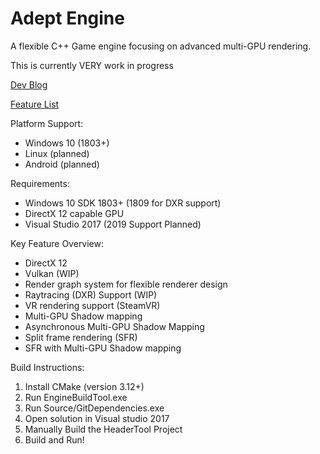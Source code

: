 # Adept Engine

A flexible C++ Game engine focusing on advanced multi-GPU rendering.

This is currently VERY work in progress

[Dev Blog](https://andrewcjp.wordpress.com/)

[Feature List](</GraphicsEngine/Readme/Feature List.md>)

Platform Support:

* Windows 10 (1803+)
* Linux (planned)
* Android (planned)

Requirements:

* Windows 10 SDK 1803+ (1809 for DXR support)
* DirectX 12 capable GPU
* Visual Studio 2017 (2019 Support Planned)

Key Feature Overview:

* DirectX 12
* Vulkan (WIP)
* Render graph system for flexible renderer design
* Raytracing (DXR) Support (WIP)
* VR rendering support (SteamVR)
* Multi-GPU Shadow mapping
* Asynchronous Multi-GPU Shadow Mapping
* Split frame rendering (SFR)
* SFR with Multi-GPU Shadow mapping

Build Instructions:

1. Install CMake (version 3.12+)
2. Run EngineBuildTool.exe
3. Run Source/GitDependencies.exe
4. Open solution in Visual studio 2017
5. Manually Build the HeaderTool Project
6. Build and Run!
